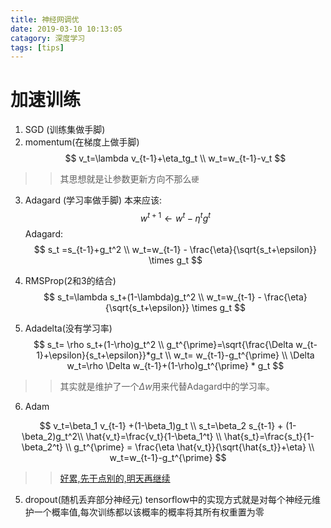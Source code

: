 ```yaml
---
title: 神经网调优
date: 2019-03-10 10:13:05
catagory: 深度学习
tags: [tips]
---
```


# 加速训练

1. SGD (训练集做手脚)
2. momentum(在梯度上做手脚)
$$
v_t=\lambda v_{t-1}+\eta_tg_t \\
w_t=w_{t-1}-v_t
$$
>>其思想就是让参数更新方向不那么`硬`

3. Adagard (学习率做手脚)
本来应该:
$$
w^{t+1} \leftarrow w^t - \eta^t g^t
$$
Adagard:
$$
s_t =s_{t-1}+g_t^2 \\
w_t=w_{t-1} - \frac{\eta}{\sqrt{s_t+\epsilon}} \times g_t
$$

4. RMSProp(2和3的结合)
$$
s_t=\lambda s_t+(1-\lambda)g_t^2 \\
w_t=w_{t-1} - \frac{\eta}{\sqrt{s_t+\epsilon}} \times g_t
$$
5. Adadelta(没有学习率)
$$
s_t= \rho s_t+(1-\rho)g_t^2 \\
g_t^{\prime}=\sqrt{\frac{\Delta w_{t-1}+\epsilon}{s_t+\epsilon}}*g_t \\
w_t= w_{t-1}-g_t^{\prime} \\
\Delta w_t=\rho \Delta w_{t-1}+(1-\rho)g_t^{\prime} * g_t
$$
>>其实就是维护了一个$\Delta w$用来代替Adagard中的学习率。

6. Adam

$$
v_t=\beta_1 v_{t-1} +(1-\beta_1)g_t \\
s_t=\beta_2 s_{t-1} + (1-\beta_2)g_t^2\\
\hat{v_t}=\frac{v_t}{1-\beta_1^t} \\
\hat{s_t}=\frac{s_t}{1-\beta_2^t} \\
g_t^{\prime} = \frac{\eta \hat{v_t}}{\sqrt{\hat{s_t}}+\eta} \\
w_t=w_{t-1}-g_t^{\prime}
$$
>>[好累,先干点别的,明天再继续](http://zh.gluon.ai/chapter_optimization/adam.html)

5. dropout(随机丢弃部分神经元)
tensorflow中的实现方式就是对每个神经元维护一个概率值,每次训练都以该概率的概率将其所有权重置为零